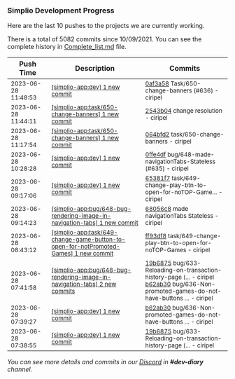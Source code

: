 
### Simplio Development Progress

Here are the last 10 pushes to the projects we are currently working.

There is a total of 5082 commits since 10/09/2021. You can see the complete history in
 [Complete_list.md](Complete_list.md) file.

| Push Time | Description | Commits |
| --- | --- | --- |
| <sub>2023-06-28 11:48:53</sub> | <sub>[[simplio-app:dev] 1 new commit](https://github.com/SimplioOfficial/simplio-app/commit/0af3a58172bbaeb0d4ded6730b6ef6054d8c54ee)</sub> | <sub>[0af3a58](https://github.com/SimplioOfficial/simplio-app/commit/0af3a58172bbaeb0d4ded6730b6ef6054d8c54ee) Task/650-change-banners (#636) - ciripel</sub> |
| <sub>2023-06-28 11:44:11</sub> | <sub>[[simplio-app:task/650-change-banners] 1 new commit](https://github.com/SimplioOfficial/simplio-app/commit/2543b040d1d3a93002f7eb55516028d4554032e3)</sub> | <sub>[2543b04](https://github.com/SimplioOfficial/simplio-app/commit/2543b040d1d3a93002f7eb55516028d4554032e3) change resolution - ciripel</sub> |
| <sub>2023-06-28 11:17:54</sub> | <sub>[[simplio-app:task/650-change-banners] 1 new commit](https://github.com/SimplioOfficial/simplio-app/commit/064bfd25e69e9f6c9e86343c6bdda9025843a0d0)</sub> | <sub>[064bfd2](https://github.com/SimplioOfficial/simplio-app/commit/064bfd25e69e9f6c9e86343c6bdda9025843a0d0) task/650-change-banners - ciripel</sub> |
| <sub>2023-06-28 10:28:28</sub> | <sub>[[simplio-app:dev] 1 new commit](https://github.com/SimplioOfficial/simplio-app/commit/0ffe4df3db725785422014a0c713817c97241519)</sub> | <sub>[0ffe4df](https://github.com/SimplioOfficial/simplio-app/commit/0ffe4df3db725785422014a0c713817c97241519) bug/648-made-navigationTabs-Stateless (#635) - ciripel</sub> |
| <sub>2023-06-28 09:17:06</sub> | <sub>[[simplio-app:dev] 1 new commit](https://github.com/SimplioOfficial/simplio-app/commit/65381f7d91a339c085f2cbdf85ea85e46561d6af)</sub> | <sub>[65381f7](https://github.com/SimplioOfficial/simplio-app/commit/65381f7d91a339c085f2cbdf85ea85e46561d6af) task/649-change-play-btn-to-open-for-noTOP-Game... - ciripel</sub> |
| <sub>2023-06-28 09:14:23</sub> | <sub>[[simplio-app:bug/648-bug-rendering-image-in-navigation-tabs] 1 new commit](https://github.com/SimplioOfficial/simplio-app/commit/68056c89845cd266f7ab0644a676106be20a84e0)</sub> | <sub>[68056c8](https://github.com/SimplioOfficial/simplio-app/commit/68056c89845cd266f7ab0644a676106be20a84e0) made navigationTabs Stateless - ciripel</sub> |
| <sub>2023-06-28 08:43:12</sub> | <sub>[[simplio-app:task/649-change-game-button-to-open-for-notPromoted-Games] 1 new commit](https://github.com/SimplioOfficial/simplio-app/commit/ff93df8b05ac00697dc536c81932c58fd80a8d02)</sub> | <sub>[ff93df8](https://github.com/SimplioOfficial/simplio-app/commit/ff93df8b05ac00697dc536c81932c58fd80a8d02) task/649-change-play-btn-to-open-for-noTOP-Games - ciripel</sub> |
| <sub>2023-06-28 07:41:58</sub> | <sub>[[simplio-app:bug/648-bug-rendering-image-in-navigation-tabs] 2 new commits](https://github.com/SimplioOfficial/simplio-app/compare/38e7eb259f66...b62ab30ae119)</sub> | <sub>[19b6875](https://github.com/SimplioOfficial/simplio-app/commit/19b687502b91887d1ffd19901d06855d723f423f) bug/633-Reloading-on-transaction-history-page (... - ciripel<br>[b62ab30](https://github.com/SimplioOfficial/simplio-app/commit/b62ab30ae11964efcebe79130f910719ba0ddc4b) bug/636-Non-promoted-games-do-not-have-buttons ... - ciripel</sub> |
| <sub>2023-06-28 07:39:27</sub> | <sub>[[simplio-app:dev] 1 new commit](https://github.com/SimplioOfficial/simplio-app/commit/b62ab30ae11964efcebe79130f910719ba0ddc4b)</sub> | <sub>[b62ab30](https://github.com/SimplioOfficial/simplio-app/commit/b62ab30ae11964efcebe79130f910719ba0ddc4b) bug/636-Non-promoted-games-do-not-have-buttons ... - ciripel</sub> |
| <sub>2023-06-28 07:38:55</sub> | <sub>[[simplio-app:dev] 1 new commit](https://github.com/SimplioOfficial/simplio-app/commit/19b687502b91887d1ffd19901d06855d723f423f)</sub> | <sub>[19b6875](https://github.com/SimplioOfficial/simplio-app/commit/19b687502b91887d1ffd19901d06855d723f423f) bug/633-Reloading-on-transaction-history-page (... - ciripel</sub> |

_You can see more details and commits in our [Discord](https://discord.gg/aKhjuwZmdP) in **#dev-diary** channel._
